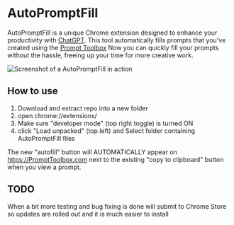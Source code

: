 # AutoPromptFill
AutoPromptFill is a unique Chrome extension designed to enhance your productivity with [ChatGPT](https://chat.openai.com). This tool automatically fills prompts that you've created using the [Prompt Toolbox](https://prompttoolbox.com) Now you can quickly fill your prompts without the hassle, freeing up your time for more creative work.

![Screenshot of a AutoPromptFill in action](https://autopromptfill.com/apf-screenshot.png)

## How to use
1. Download and extract repo into a new folder
2. open chrome://extensions/
3. Make sure "developer mode" (top right toggle) is turned ON
4. click "Load unpacked" (top left) and Select folder containing AutoPromptFill files

The new "autofill" button will AUTOMATICALLY appear on <https://PromptToolbox.com> next to the existing "copy to clipboard" button when you view a prompt. 

## TODO
When a bit more testing and bug fixing is done will submit to Chrome Store so updates are rolled out and it is much easier to install
